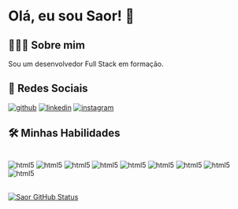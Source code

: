 # Olá, eu sou Saor! 👋

## 🧑🏾‍💻 Sobre mim
Sou um desenvolvedor Full Stack em formação.

## 🔗 Redes Sociais
[![github](https://img.shields.io/badge/GitHub-100000?style=for-the-badge&logo=github&logoColor=white)](https://github.com/SaorCampos)
[![linkedin](https://img.shields.io/badge/linkedin-0A66C2?style=for-the-badge&logo=linkedin&logoColor=white)](https://www.linkedin.com/in/saor-campos-de-oliveira-0675a8ab/)
[![instagram](https://img.shields.io/badge/Instagram-E4405F?style=for-the-badge&logo=instagram&logoColor=white)](https://instagram.com/saorcamposdeoliveira)


## 🛠 Minhas Habilidades

<div style="display: inline_block"><br/>
<img align="center" alt="html5" src="https://img.shields.io/badge/HTML5-E34F26?style=for-the-badge&logo=html5&logoColor=white" />
<img align="center" alt="html5" src="https://img.shields.io/badge/CSS3-1572B6?style=for-the-badge&logo=css3&logoColor=white" />
<img align="center" alt="html5" src="https://img.shields.io/badge/JavaScript-F7DF1E?style=for-the-badge&logo=javascript&logoColor=black" />
<img align="center" alt="html5" src="https://img.shields.io/badge/GIT-E44C30?style=for-the-badge&logo=git&logoColor=white" />
<img align="center" alt="html5" src="https://img.shields.io/badge/Bootstrap-563D7C?style=for-the-badge&logo=bootstrap&logoColor=white" />
<img align="center" alt="html5" src="https://img.shields.io/badge/React-20232A?style=for-the-badge&logo=react&logoColor=61DAFB" />
<img align="center" alt="html5" src="https://img.shields.io/badge/Node.js-43853D?style=for-the-badge&logo=node.js&logoColor=white" />
<img align="center" alt="html5" src="https://img.shields.io/badge/Express.js-404D59?style=for-the-badge" />
<img align="center" alt="html5" src="https://img.shields.io/badge/PHP-20232A?style=for-the-badge&logo=php&logoColor=61DAFB" />
</div>
<br/>

[![Saor GitHub Status](https://github-readme-stats.vercel.app/api?username=saorcampos&theme=tokyonight)](https://github.com/SaorCampos/github-readme-stats)
